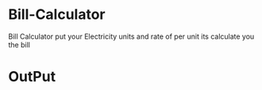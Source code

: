# Bill-Calculator
Bill Calculator put your Electricity units and rate of per unit its calculate you the bill

# OutPut

